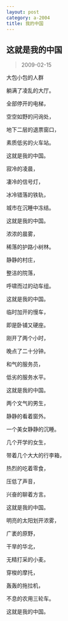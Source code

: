 ```yaml
---
layout: post
category: a-2004
title: 我的中国
---
```


## 这就是我的中国 ##

> 2009-02-15

大包小包的人群

躺满了凌乱的大厅。

全部停开的电梯，

空空如野的问询处，

地下二层的退票窗口，

素质低劣的火车站。

这就是我的中国。

寂冷的凌晨，

凄冷的信号灯，

冰冷错落的铁轨，

城市在沉睡中冻结。

这就是我的中国。

浓浓的晨雾，

稀落的护路小树林。

静静的村庄，

整洁的院落，

呼啸而过的动车组。

这就是我的中国。

临时加开的慢车，

即是卧铺又硬座。

刚开了两个小时，

晚点了二十分钟。

和气的服务员，

低劣的服务水平。

这就是我的中国。

两个文气的男生，

静静的看着窗外。

一个美女静静的沉睡。

几个开学的女生，

带着几个大大的行李箱，

热烈的吃着零食，

压低了声音，

兴奋的聊着方言。

这就是我的中国。

明亮的太阳划开浓雾，

广袤的原野，

干旱的华北，

无精打采的小麦。

穿梭的摩托，

轰轰的拖拉机，

不息的农用三轮车。

这就是我的中国。